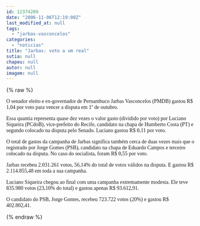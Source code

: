 ```yaml
---
id: 12374209
date: "2006-11-06T12:19:00Z"
last_modified_at: null
tags:
  - "jarbas-vasconcelos"
categories:
  - "noticias"
title: "Jarbas: voto a um real"
sutia: null
chapeu: null
autor: null
imagem: null
---
```

{% raw %}
<p><P><FONT face=Verdana>O senador eleito e ex-governador de Pernambuco Jarbas Vasconcelos (PMDB) gastou R$ 1,04 por voto para vencer a disputa em 1º de outubro.</FONT></P></p>
<p><P><FONT face=Verdana>Essa quantia representa quase dez vezes o valor gasto (dividido por voto) por Luciano Siqueira (PCdoB), vice-prefeito do Recife, candidato na chapa de Humberto Costa (PT) e segundo colocado na disputa pelo Senado. Luciano gastou R$ 0,11 por voto.</FONT></P></p>
<p><P><FONT face=Verdana>O total de gastos da campanha de Jarbas significa também cerca de duas vezes mais que o registrado por Jorge Gomes (PSB), candidato na chapa de Eduardo Campos e terceiro colocado na disputa. No caso do socialista, foram R$ 0,55 por voto.</FONT></P></p>
<p><P><FONT face=Verdana>Jarbas recebeu 2.031.261 votos, 56,14% do total de votos válidos na disputa. E gastou R$ 2.114.855,48 em toda a sua campanha.</FONT></P></p>
<p><P><FONT face=Verdana>Luciano Siqueira chegou ao final com uma campanha extremamente modesta. Ele teve 835.980 votos (23,10% do total) e gastou apenas R$ 93.612,91.</FONT></P></p>
<p><P><FONT face=Verdana>O candidato do PSB, Jorge Gomes, recebeu 723.722 votos (20%) e gastou R$ 402.802,41.</FONT> </P> </p>
{% endraw %}